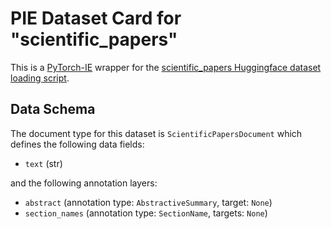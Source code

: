 # PIE Dataset Card for "scientific_papers"

This is a [PyTorch-IE](https://github.com/ChristophAlt/pytorch-ie) wrapper for the
[scientific_papers Huggingface dataset loading script](https://huggingface.co/datasets/scientific_papers).

## Data Schema

The document type for this dataset is `ScientificPapersDocument` which defines the following data fields:

- `text` (str)

and the following annotation layers:

- `abstract` (annotation type: `AbstractiveSummary`, target: `None`)
- `section_names` (annotation type: `SectionName`, targets: `None`)
